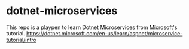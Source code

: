 # dotnet-microservices

This repo is a playpen to learn Dotnet Microservices from Microsoft's tutorial.
https://dotnet.microsoft.com/en-us/learn/aspnet/microservice-tutorial/intro
